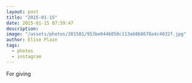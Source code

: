 ```yaml
---
layout: post
title: "2015-01-15"
date: 2015-01-15 07:59:47
description: 
image: "/assets/photos/201501/953be0446050c113a6068678a4c4032f.jpg"
author: Elise Plain
tags: 
  - photos
  - instagram
---
```


For giving
<p></p>
